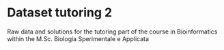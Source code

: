 # Dataset tutoring 2

Raw data and solutions for the tutoring part of the course in Bioinformatics within the M.Sc. Biologia Sperimentale e Applicata
